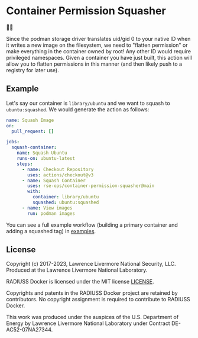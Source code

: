 # Container Permission Squasher

🎃️👊️

Since the podman storage driver translates uid/gid 0 to your native ID when it
writes a new image on the filesystem, we need to "flatten permission" or make
everything in the container owned by root! Any other ID would require privileged namespaces.
Given a container you have just built, this action will allow you to flatten permissions
in this manner (and then likely push to a registry for later use).

## Example

Let's say our container is `library/ubuntu` and we want to squash to `ubuntu:squashed`.
We would generate the action as follows:

```yaml
name: Squash Image
on:
  pull_request: []

jobs:
  squash-container:
    name: Squash Ubuntu
    runs-on: ubuntu-latest
    steps:
      - name: Checkout Repository
        uses: actions/checkout@v3
      - name: Squash Container
        uses: rse-ops/container-permission-squasher@main
        with:
          container: library/ubuntu
          squashed: ubuntu:squashed
      - name: View images
        run: podman images
```

You can see a full example workflow (building a primary container and adding a squashed tag)
in [examples](examples/squash-permissions.yaml).

## License

Copyright (c) 2017-2023, Lawrence Livermore National Security, LLC. 
Produced at the Lawrence Livermore National Laboratory.

RADIUSS Docker is licensed under the MIT license [LICENSE](./LICENSE).

Copyrights and patents in the RADIUSS Docker project are retained by
contributors. No copyright assignment is required to contribute to RADIUSS
Docker.

This work was produced under the auspices of the U.S. Department of
Energy by Lawrence Livermore National Laboratory under Contract
DE-AC52-07NA27344.

